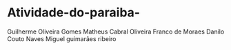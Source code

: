 # Atividade-do-paraiba-
Guilherme Oliveira Gomes 
Matheus Cabral Oliveira Franco de Moraes
Danilo Couto Naves 
Miguel guimarães ribeiro
